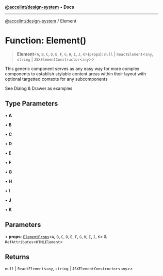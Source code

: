 [**@accelint/design-system**](../README.md) • **Docs**

***

[@accelint/design-system](../README.md) / Element

# Function: Element()

> **Element**\<`A`, `B`, `C`, `D`, `E`, `F`, `G`, `H`, `I`, `J`, `K`\>(`props`): `null` \| `ReactElement`\<`any`, `string` \| `JSXElementConstructor`\<`any`\>\>

This generic component serves as any easy way for more complex components
to establish stylable content areas within their layout with optional
targetted contexts for any subcomponents

See Dialog & Drawer as examples

## Type Parameters

• **A**

• **B**

• **C**

• **D**

• **E**

• **F**

• **G**

• **H**

• **I**

• **J**

• **K**

## Parameters

• **props**: [`ElementProps`](../type-aliases/ElementProps.md)\<`A`, `B`, `C`, `D`, `E`, `F`, `G`, `H`, `I`, `J`, `K`\> & `RefAttributes`\<`HTMLElement`\>

## Returns

`null` \| `ReactElement`\<`any`, `string` \| `JSXElementConstructor`\<`any`\>\>
